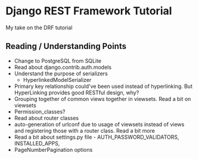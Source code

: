 # Django REST Framework Tutorial

My take on the DRF tutorial

## Reading / Understanding Points

- Change to PostgreSQL from SQLite
- Read about django.contrib.auth.models
- Understand the purpose of serializers
  - HyperlinkedModelSerializer
- Primary key relationship could've been used instead of hyperlinking. But HyperLinking provides good RESTful design, why?
- Grouping together of common views together in viewsets. Read a bit on viewsets
- Permission_classes?
- Read about router classes
- auto-generation of urlconf due to usage of viewsets instead of views and registering  those with a router class. Read a bit more
- Read a bit about settings.py file - AUTH_PASSWORD_VALIDATORS, INSTALLED_APPS, 
- PageNumberPagination options